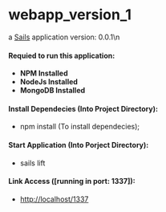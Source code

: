 # webapp_version_1

a [Sails](http://sailsjs.org) application
version: 0.0.1\n

#### Requied to run this application:

* **NPM Installed**
* **NodeJs Installed**
* **MongoDB Installed**

#### Install Dependecies (Into Project Directory): 

* npm install (To install dependecies);

#### Start Application (Into Porject Directory):

* sails lift 

#### Link Access ([running in port: 1337]):

* [http://localhost/1337](http://localhost/1337)
